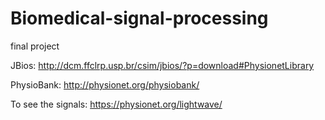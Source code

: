 # Biomedical-signal-processing
final project

JBios: http://dcm.ffclrp.usp.br/csim/jbios/?p=download#PhysionetLibrary

PhysioBank: http://physionet.org/physiobank/

To see the signals: https://physionet.org/lightwave/
